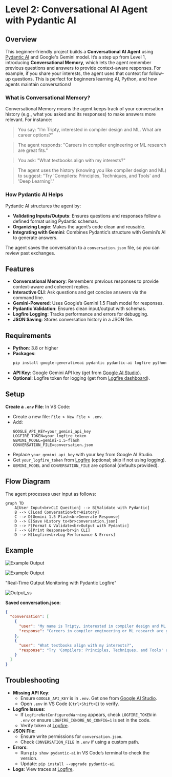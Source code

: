 # Level 2: Conversational AI Agent with Pydantic AI 

##  Overview
This beginner-friendly project builds a **Conversational AI Agent** using [Pydantic AI](https://github.com/pydantic/pydantic-ai) and Google's Gemini model. It’s a step up from Level 1, introducing **Conversational Memory**, which lets the agent remember previous questions and answers to provide context-aware responses. For example, if you share your interests, the agent uses that context for follow-up questions. This is perfect for beginners learning AI, Python, and how agents maintain conversations!

### What is Conversational Memory?
Conversational Memory means the agent keeps track of your conversation history (e.g., what you asked and its responses) to make answers more relevant. For instance:

> You say: "I’m Tripty, interested in compiler design and ML. What are career options?"

> The agent responds: "Careers in compiler engineering or ML research are great fits."

> You ask: "What textbooks align with my interests?"

> The agent uses the history (knowing you like compiler design and ML) to suggest: "Try 'Compilers: Principles, Techniques, and Tools' and 'Deep Learning'."

### How Pydantic AI Helps
Pydantic AI structures the agent by:
- **Validating Inputs/Outputs**: Ensures questions and responses follow a defined format using Pydantic schemas.
- **Organizing Logic**: Makes the agent’s code clean and reusable.
- **Integrating with Gemini**: Combines Pydantic’s structure with Gemini’s AI to generate answers.

The agent saves the conversation to a `conversation.json` file, so you can review past exchanges.

##  Features
- **Conversational Memory**: Remembers previous responses to provide context-aware and coherent replies.
- **Interactive CLI**: Ask questions and get concise answers via the command line.
- **Gemini-Powered**: Uses Google’s Gemini 1.5 Flash model for responses.
- **Pydantic Validation**: Ensures clean input/output with schemas.
- **Logfire Logging**: Tracks performance and errors for debugging.
- **JSON Saving**: Stores conversation history in a JSON file.

##  Requirements
- **Python**: 3.8 or higher
- **Packages**:
  ```bash
  pip install google-generativeai pydantic pydantic-ai logfire python-dotenv
  ```
- **API Key**: Google Gemini API key (get from [Google AI Studio](https://aistudio.google.com/)).
- **Optional**: Logfire token for logging (get from [Logfire dashboard](https://pydantic.dev/logfire)).

##  Setup
**Create a `.env` File**:
   In VS Code:
   - Create a new file: `File > New File > .env`.
   - Add:
     ```
     GOOGLE_API_KEY=your_gemini_api_key
     LOGFIRE_TOKEN=your_logfire_token
     GEMINI_MODEL=gemini-1.5-flash
     CONVERSATION_FILE=conversation.json
     ```
   - Replace `your_gemini_api_key` with your key from Google AI Studio.
   - Get `your_logfire_token` from [Logfire](https://pydantic.dev/logfire) (optional; skip if not using logging).
   - `GEMINI_MODEL` and `CONVERSATION_FILE` are optional (defaults provided).


##  Flow Diagram
The agent processes user input as follows:

```mermaid
graph TD
    A[User Input<br>CLI Question] --> B[Validate with Pydantic]
    B --> C[Load Conversation<br>History]
    C --> D[Gemini 1.5 Flash<br>Generate Response]
    D --> E[Save History to<br>conversation.json]
    D --> F[Format & Validate<br>Output with Pydantic]
    F --> G[Print Response<br>in CLI]
    D --> H[Logfire<br>Log Performance & Errors]
```

##  Example
![Example Output](https://github.com/triptyy/Assigment_Pydyantic/blob/f8ea1100e64aed8cf7129aa7c9b3e62c9ca3d8c8/Level2/L2_O1.png)


![Example Output](https://github.com/triptyy/Assigment_Pydyantic/blob/f8ea1100e64aed8cf7129aa7c9b3e62c9ca3d8c8/Level2/L2_O2.png)


"Real-Time Output Monitoring with Pydantic Logfire"

![Output_ss](https://github.com/triptyy/Assigment_Pydyantic/blob/8601d658153f12bdbc06160b11a70763e6743417/Level2/Logfire_ss.png)



**Saved conversation.json**:
```json
{
  "conversation": [
    {
      "user": "My name is Tripty, interested in compiler design and ML. What are career options?",
      "response": "Careers in compiler engineering or ML research are great fits."
    },
    {
      "user": "What textbooks align with my interests?",
      "response": "Try 'Compilers: Principles, Techniques, and Tools' and 'Deep Learning'."
    }
  ]
}
```


##  Troubleshooting
- **Missing API Key**:
  - Ensure `GOOGLE_API_KEY` is in `.env`. Get one from [Google AI Studio](https://aistudio.google.com/).
  - Open `.env` in VS Code (`Ctrl+Shift+E`) to verify.
- **Logfire Issues**:
  - If `LogfireNotConfiguredWarning` appears, check `LOGFIRE_TOKEN` in `.env` or ensure `LOGFIRE_IGNORE_NO_CONFIG=1` is set in the code.
  - Verify token at [Logfire](https://pydantic.dev/logfire).
- **JSON File**:
  - Ensure write permissions for `conversation.json`.
  - Check `CONVERSATION_FILE` in `.env` if using a custom path.
- **Errors**:
  - Run `pip show pydantic-ai` in VS Code’s terminal to check the version.
  - Update: `pip install --upgrade pydantic-ai`.
- **Logs**: View traces at [Logfire](https://pydantic.dev/logfire).
